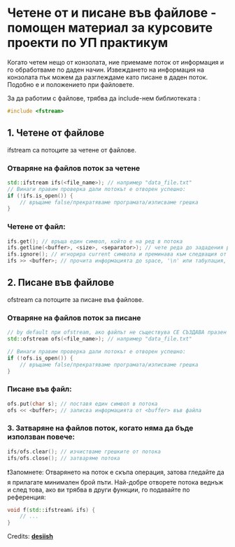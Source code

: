 # Четене от и писане във файлове - помощен материал за курсовите проекти по УП практикум

Когато четем нещо от конзолата, ние приемаме поток от информация и го обработваме по даден начин. 
Извеждането на информация на конзолата пък можем да разглеждаме като писане в даден поток.
Подобно е и положението при файловете.

За да работим с файлове, трябва да include-нем библиотеката <fstream>:
```c++
#include <fstream>
```

## 1. Четене от файлове

ifstream са потоците за четене от файлове.

### Отваряне на файлов поток за четене
```c++
std::ifstream ifs(<file_name>); // например "data_file.txt"
// Винаги правим проверка дали потокът е отворен успешно:
if (!ifs.is_open()) {
    // връщаме false/прекратяваме програмата/изписваме грешка
}
```

### Четене от файл:
```c++
ifs.get(); // връща един символ, който е на ред в потока
ifs.getline(<buffer>, <size>, <separator>); // чете реда до зададения разделител и поставя прочетената информация в подадения буфер (по default сепаратора е '\n')
ifs.ignore(); // игнорира current символа и преминава към следващия от потока
ifs >> <buffer>; // прочита информацията до space, '\n' или табулация, и я поставя в дадения буфер 
```

## 2. Писане във файлове

ofstream са потоците за писане във файлове.

### Отваряне на файлов поток за писане
```c++
// by default при ofstream, ако файлът не съществува СЕ СЪЗДАВА празен такъв
std::ofstream ofs(<file_name>); // например "data_file.txt"

// Винаги правим проверка дали потокът е отворен успешно:
if (!ofs.is_open()) {
    // връщаме false/прекратяваме програмата/изписваме грешка
}
```

### Писане във файл:
```c++
ofs.put(char s); // поставя един символ в потока
ofs << <buffer>; // записва информацията от <buffer> във файла 
```

### 3. Затваряне на файлов поток, когато няма да бъде използван повече:
```c++
ifs/ofs.clear(); // изчистваме грешките от потока
ifs/ofs.close(); // затваряме потока
```

:exclamation:Запомнете: Отварянето на поток е скъпа операция, затова гледайте да я прилагате минимален брой пъти. Най-добре отворете потока веднъж и след това, ако ви трябва в други функции, го подавайте по референция:
```c++
void f(std::ifstream& ifs) {
    // ...
}
```
Credits: [**desiish**](https://github.com/desiish/UP_Pract_2023_2024/blob/main/utils/work_with_files.md)
